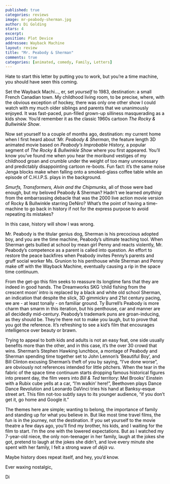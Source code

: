 ```yaml
---
published: true
categories: reviews
image: mr-peabody-sherman.jpg
author: Di Golding
stars: 4
excerpt: 
position: Plot Device
addressee: Wayback Machine 
layout: review
title: "Mr. Peabody & Sherman"
comments: true
categories: [animated, comedy, Family, Letters]
---
```


<p><span style="color:black;">Hate to start this letter by putting you to work, but you&rsquo;re a time machine, you should have seen this coming.</span></p>
<p><span style="color:black;">Set the Wayback Machi&hellip;, er, set <em>yourself</em> to 1983, destination: a small French Canadian town. My childhood living room, to be precise, where, with the obvious exception of hockey, there was only one other show I could watch with my much older siblings and parents that we unanimously enjoyed. It was fast-paced, pun-filled grown-up silliness masquerading as a kids show. You&rsquo;d remember it as the classic 1960s cartoon <em>The Rocky &amp; Bullwinkle Show</em>. </span></p>
<p><span style="color:black;">Now set yourself to a couple of months ago, destination: my current home when I first heard about &lsquo;<em>Mr. Peabody &amp; Sherman</em>, the feature length 3D animated movie based on <em>Peabody&rsquo;s Improbable History, </em>a popular segment of<em> The Rocky &amp; Bullwinkle Show</em> where you first appeared. You&rsquo;ll know you&rsquo;ve found me when you hear the moribund vestiges of my childhood groan and crumble under the weight of too many unnecessary and predictably disappointing cartoon re-boots. Fun fact: it&rsquo;s the same noise Jenga blocks make when falling onto a smoked-glass coffee table while an episode of C.H.I.P.S. plays in the background. </span></p>
<p><em><span style="color:black;">Smurfs, Transformers, Alvin and the Chipmunks,</span></em><span style="color:black;"> all of those were bad enough, but my beloved Peabody &amp; Sherman? Hadn&rsquo;t we learned <em>anything</em> from the embarrassing debacle that was the 2000 live action movie version of Rocky &amp; Bullwinkle starring DeNiro? What&rsquo;s the point of having a time-machine to go back in history if not for the express purpose to avoid repeating its mistakes?</span></p>
<p><span style="color:black;">In this case, history will show I was wrong.</span></p>
<p><span style="color:black;">Mr. Peabody is the titular genius dog, Sherman is his precocious adopted boy, and you are the time machine, Peabody&rsquo;s ultimate teaching tool. When Sherman gets bullied at school by mean girl Penny and reacts violently, Mr. Peabody&rsquo;s competence as a parent is called into question. An effort to restore the peace backfires when Peabody invites Penny&rsquo;s parents and gruff social worker Ms. Grunion to his penthouse while Sherman and Penny make off with the Wayback Machine, eventually causing a rip in the space time continuum. </span></p>
<p><span style="color:black;">From the get-go this film seeks to reassure its longtime fans that they are indeed in good hands. The Dreamworks SKG &lsquo;child fishing from the crescent moon&rsquo; intro is replaced by a black and white old school Sherman, an indication that despite the slick, 3D gimmickry and 21st century pacing, we are - at least tonally - on familiar ground. Ty Burrell&rsquo;s Peabody is more charm than smarm in this iteration, but his penthouse, car and manner are all decidedly mid-century. Peabody&rsquo;s trademark puns are groan-inducing, as they should be. They&rsquo;re there not to make you laugh, but to prove that you got the reference. It&rsquo;s refreshing to see a kid&rsquo;s film that encourages intelligence over beauty or brawn.</span></p>
<p><span style="color:black;">Trying to appeal to both kids and adults is not an easy feat, one side usually benefits more than the other, and in this case, it&rsquo;s the over 30 crowd that wins. Sherman&rsquo;s Stephen Hawking lunchbox, a montage of Peabody and Sherman spending time together set to John Lennon&rsquo;s &lsquo;Beautiful Boy&rsquo;, and Bill Clinton excusing Sherman&rsquo;s theft of you by saying, &ldquo;I&rsquo;ve done worse&rdquo;, are obviously not references intended for little pitchers. When the tear in the fabric of the space time continuum starts dropping famous historical figures into present day, the film veers into <em>Bill &amp; Ted</em> territory: Mel Brooks&rsquo; Einstein with a Rubix cube yells at a car, &ldquo;I&rsquo;m walkin&rsquo; here!&rdquo;, Beethoven plays Dance Dance Revolution and Leonardo DaVinci tries his hand at Banksy-esque street art. This film not-too subtly says to its younger audience, &ldquo;if you don&rsquo;t get it, go home and Google it.&rdquo; </span></p>
<p><span style="color:black;">The themes here are simple; wanting to belong, the importance of family and standing up for what you believe in. But like most time travel films, the fun is in the journey, not the destination. If you set yourself to the movie theatre a few days ago, you&rsquo;ll find my brother, his kids, and I waiting for the film to start. I&rsquo;m the one with the lowered expectations. But as I watched my 7-year-old niece, the only non-teenager in her family, laugh at the jokes she got, pretend to laugh at the jokes she didn&rsquo;t, and love every minute she spent with her family, I felt a strong wave of <em>d&eacute;j&agrave; vu</em>.</span></p>
<p><span style="color:black;">Maybe history does repeat itself, and hey, you&rsquo;d know.</span></p>
<p><span style="color:black;">Ever waxing nostalgic,</span></p>
<p><span style="color:black;">Di</span></p>
